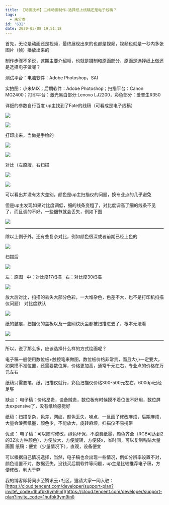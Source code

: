 ```yaml
---
title: 【动画技术】二维动画制作-选择纸上线稿还是电子线稿？
tags:
  - 未分类
id: '632'
date: 2020-05-08 19:51:18
---
```


首先，无论是动画还是视频，最终展现出来的也都是视频，视频也就是一秒内多张图片（帧）播放出来的

制作步骤不多说，这期主要介绍帧，也就是摄制和原画部分，原画是选择纸上做还是选择电子做呢？

测试平台：电脑软件：Adobe Photoshop，SAI

实拍图：小米MIX；后期软件：Adobe Photoshop；扫描平台：Canon MG2400；打印平台：激光黑白部分:Lenovo LJ2200，彩色部分：爱普生R350

详细的参数自行百度 up主找到了Fate的线稿（可看成是电子线稿）

![](/wp-content/uploads/2020/05/1588938784-565198aa32f16b628d197e9069c3168b2c48fe54-1024x576.png)

![](/wp-content/uploads/2020/05/timg-724x1024.png)

打印出来，当做是手绘的

![](/wp-content/uploads/2020/05/扫描-1-1-1024x692.jpg)

![](/wp-content/uploads/2020/05/扫描-2-744x1024.jpg)

对比（左原版，右扫描

![](/wp-content/uploads/2020/05/20eca525e990625c5b7204c9fbaa87f123afe58f-1024x432.png)

![](/wp-content/uploads/2020/05/349902343f7ff884948e047a18aed7ebfa493533-1024x401.png)

可以看出并没有太大差别，颜色是up主扫描仪的问题，换专业点的几乎避免

但是up主发现如果对比度调低，细的线条变粗了，对比度调高了细的线条不见了，而且调的不好，一些细节就会丢失，例如下图

![](/wp-content/uploads/2020/05/a71a4a8178e2a212d5cfb4af30202d8de3e32b29.png)

* * *

除以上例子外，还有些复杂对比，例如颜色很深或者前期已经上色的

![](/wp-content/uploads/2020/05/7Q5-gw7dZ1kT3cS2bz-496-561x1024.jpg)

扫描后

![](/wp-content/uploads/2020/05/1.2-1-0-744x1024.jpg)

左：原图   中：对比度17扫描   右：对比度30扫描

![](/wp-content/uploads/2020/05/1588939020-b05bb5df5fe4c03d7ae937c54fa6c76714ec7455-1024x461.png)

放大后对比，扫描的丢失大部分色彩，一大堆杂色，色差不大，也不是打印机扫描仪问题） 对比度默认

![](/wp-content/uploads/2020/05/176a150f70d12383e5ce361a3acdea61f340080c-1.png)

纸的皱痕，扫描仪的盖板以及一些网纹灰尘都被扫描进去了，根本无法看

![](/wp-content/uploads/2020/05/1.2-1-0-1-744x1024.jpg)

* * *

所以，说了那么多，应该选择什么样的方式绘画呢？

电子稿一般使用数位板+触控笔来做图，数位板价格非常贵，而且大小一定要大，如果摸不准位置，还需要数位屏，价格更加高，通常千元左右，专业点的价格在万元左右

纸稿只需要笔，纸，扫描仪就行，彩色扫描仪价格300-500元左右，600dpi已经足够

缺点： 电子稿：价格昂贵，设备贼贵，数位板有时候摸不着位置不好用，数位屏太expensive了，没有纸绘感觉好

纸稿：扫描复杂，色差，网纹，颜色丢失，噪点，一旦画了修改麻烦，后期麻烦，大量会浪费纸墨，颜色少，不能放大，旋转麻烦，扫描仪不易携带

优点： 电子稿：可以随时修改，绿色环保，不浪费纸墨，颜色齐全（RGB可达到2的32次方种颜色），方便放大，方便旋转，方便装x，省时间，可以复制粘贴大量画面 纸稿：便宜（少量情况下），直观，设备便宜

可以根据自己情况选择，当然，电子稿也会出现一些情况，例如分辨率设置不对，颜色设置不对，数据丢失，没钱买后期软件等问题，up主是比较推荐电子稿，方便修改，利大于弊

我的博客即将同步至腾讯云+社区，邀请大家一同入驻：[https://cloud.tencent.com/developer/support-plan?invite\_code=1hufbk9ym9inl](https://cloud.tencent.com/developer/support-plan?invite_code=1hufbk9ym9inl)